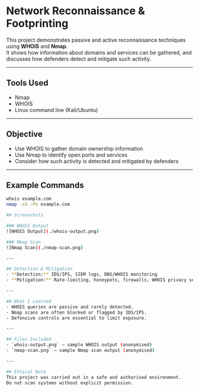 # Network Reconnaissance & Footprinting

This project demonstrates passive and active reconnaissance techniques using **WHOIS** and **Nmap**.  
It shows how information about domains and services can be gathered, and discusses how defenders detect and mitigate such activity.

---

## Tools Used
- Nmap  
- WHOIS  
- Linux command line (Kali/Ubuntu)  

---

## Objective
- Use WHOIS to gather domain ownership information  
- Use Nmap to identify open ports and services  
- Consider how such activity is detected and mitigated by defenders  

---

## Example Commands

```bash
whois example.com
nmap -sS -Pn example.com

## Screenshots

### WHOIS Output
![WHOIS Output](./whois-output.png)

### Nmap Scan
![Nmap Scan](./nmap-scan.png)

---

## Detection & Mitigation
- **Detection:** IDS/IPS, SIEM logs, DNS/WHOIS monitoring  
- **Mitigation:** Rate-limiting, honeypots, firewalls, WHOIS privacy services  

---

## What I Learned
- WHOIS queries are passive and rarely detected.  
- Nmap scans are often blocked or flagged by IDS/IPS.  
- Defensive controls are essential to limit exposure.  

---

## Files Included
- `whois-output.png` — sample WHOIS output (anonymised)  
- `nmap-scan.png` — sample Nmap scan output (anonymised)  

---

## Ethical Note
This project was carried out in a safe and authorised environment.  
Do not scan systems without explicit permission.  
